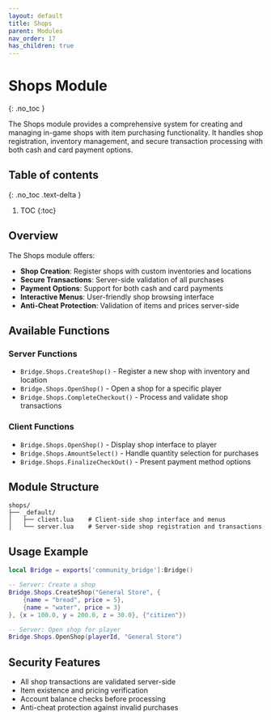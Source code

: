 ```yaml
---
layout: default
title: Shops
parent: Modules
nav_order: 17
has_children: true
---
```


# Shops Module
{: .no_toc }

The Shops module provides a comprehensive system for creating and managing in-game shops with item purchasing functionality. It handles shop registration, inventory management, and secure transaction processing with both cash and card payment options.

## Table of contents
{: .no_toc .text-delta }

1. TOC
{:toc}

## Overview

The Shops module offers:

- **Shop Creation**: Register shops with custom inventories and locations
- **Secure Transactions**: Server-side validation of all purchases
- **Payment Options**: Support for both cash and card payments
- **Interactive Menus**: User-friendly shop browsing interface
- **Anti-Cheat Protection**: Validation of items and prices server-side

## Available Functions

### Server Functions
- `Bridge.Shops.CreateShop()` - Register a new shop with inventory and location
- `Bridge.Shops.OpenShop()` - Open a shop for a specific player
- `Bridge.Shops.CompleteCheckout()` - Process and validate shop transactions

### Client Functions
- `Bridge.Shops.OpenShop()` - Display shop interface to player
- `Bridge.Shops.AmountSelect()` - Handle quantity selection for purchases
- `Bridge.Shops.FinalizeCheckOut()` - Present payment method options

## Module Structure

```
shops/
├── _default/
│   ├── client.lua    # Client-side shop interface and menus
│   └── server.lua    # Server-side shop registration and transactions
```

## Usage Example

```lua
local Bridge = exports['community_bridge']:Bridge()

-- Server: Create a shop
Bridge.Shops.CreateShop("General Store", {
    {name = "bread", price = 5},
    {name = "water", price = 3}
}, {x = 100.0, y = 200.0, z = 30.0}, {"citizen"})

-- Server: Open shop for player
Bridge.Shops.OpenShop(playerId, "General Store")
```

## Security Features

- All shop transactions are validated server-side
- Item existence and pricing verification
- Account balance checks before processing
- Anti-cheat protection against invalid purchases
